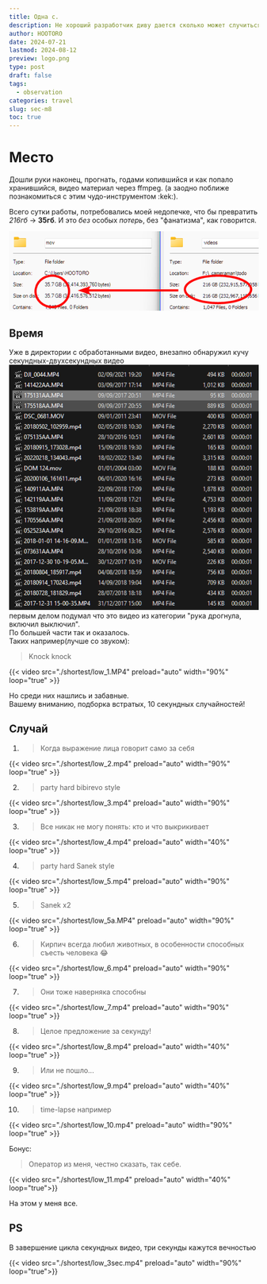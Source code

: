```yaml
---
title: Одна с.
description: Не хороший разработчик диву дается сколько может случиться за одну с.
author: HOOTORO
date: 2024-07-21
lastmod: 2024-08-12
preview: logo.png
type: post
draft: false
tags:
  - observation
categories: travel
slug: sec-m8
toc: true
---
```


# Место

Дошли руки наконец, прогнать, годами копившийся и как попало хранившийся, видео материал через ffmpeg.
(а заодно поближе познакомиться с этим чудо-инструментом :kek:).

Всего сутки работы, потребовались моей недопечке, что бы превратить _216гб_ -> **35гб**.
И это _без_ особых _потерь_, без "фанатизма", как говорится.

![compare](image.png)

## Время

Уже в директории с обработанными видео, внезапно обнаружил кучу секундных-двухсекундных видео
![alt text](20240721_3122_explorer_Buttery.png)
первым делом подумал что это видео из категории "рука дрогнула, включил выключил".  
По большей части так и оказалось.  
Таких например(лучше со звуком):

> Knock knock

{{< video src="./shortest/low_1.MP4" preload="auto" width="90%" loop="true" >}}

Но среди них нашлись и забавные.  
Вашему вниманию, подборка встратых, 10 секундных случайностей!

## Случай

1. > Когда выражение лица говорит само за себя

{{< video src="./shortest/low_2.mp4" preload="auto" width="90%" loop="true" >}}

2. > party hard bibirevo style

{{< video src="./shortest/low_3.mp4" preload="auto" width="90%" loop="true" >}}

3. > Все никак не могу понять: кто и что выкрикивает

{{< video src="./shortest/low_4.mp4" preload="auto" width="40%" loop="true" >}}

4. > party hard Sanek style

{{< video src="./shortest/low_5.mp4" preload="auto" width="90%" loop="true" >}}

5. > Sanek x2

{{< video src="./shortest/low_5a.MP4" preload="auto" width="90%" loop="true" >}}

6. > Кирпич всегда любил животных, в особенности способных съесть человека 😂

{{< video src="./shortest/low_6.mp4" preload="auto" width="90%" loop="true" >}}

7. > Они тоже наверняка способны

{{< video src="./shortest/low_7.mp4" preload="auto" width="90%" loop="true" >}}

8. > Целое предложение за секунду!

{{< video src="./shortest/low_8.mp4" preload="auto" width="40%" loop="true" >}}

9. > Или не пошло...

{{< video src="./shortest/low_9.mp4" preload="auto" width="40%" loop="true" >}}

10. > time-lapse например

{{< video src="./shortest/low_10.mp4" preload="auto" width="90%" loop="true" >}}

Бонус:

> Оператор из меня, честно сказать, так себе.

{{< video src="./shortest/low_11.mp4" preload="auto" width="40%" loop="true">}}

На этом у меня все.

## PS

В завершение цикла секундных видео, три секунды кажутся вечностью

{{< video src="./shortest/low_3sec.mp4" preload="auto" width="90%" loop="true">}}
